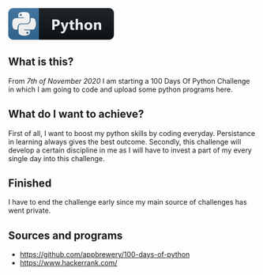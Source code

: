 <img src="https://raw.githubusercontent.com/MikeCodesDotNET/ColoredBadges/master/svg/dev/languages/python.svg" alt="Python">

## What is this?
From _7th of November 2020_ I am starting a 100 Days Of Python Challenge in which I am going to code and upload some python programs here.

## What do I want to achieve?
First of all, I want to boost my python skills by coding everyday. Persistance in learning always gives the best outcome.
Secondly, this challenge will develop a certain discipline in me as I will have to invest a part of my every single day into this challenge. 

## Finished
I have to end the challenge early since my main source of challenges has went private.

## Sources and programs
- https://github.com/appbrewery/100-days-of-python 
- https://www.hackerrank.com/
